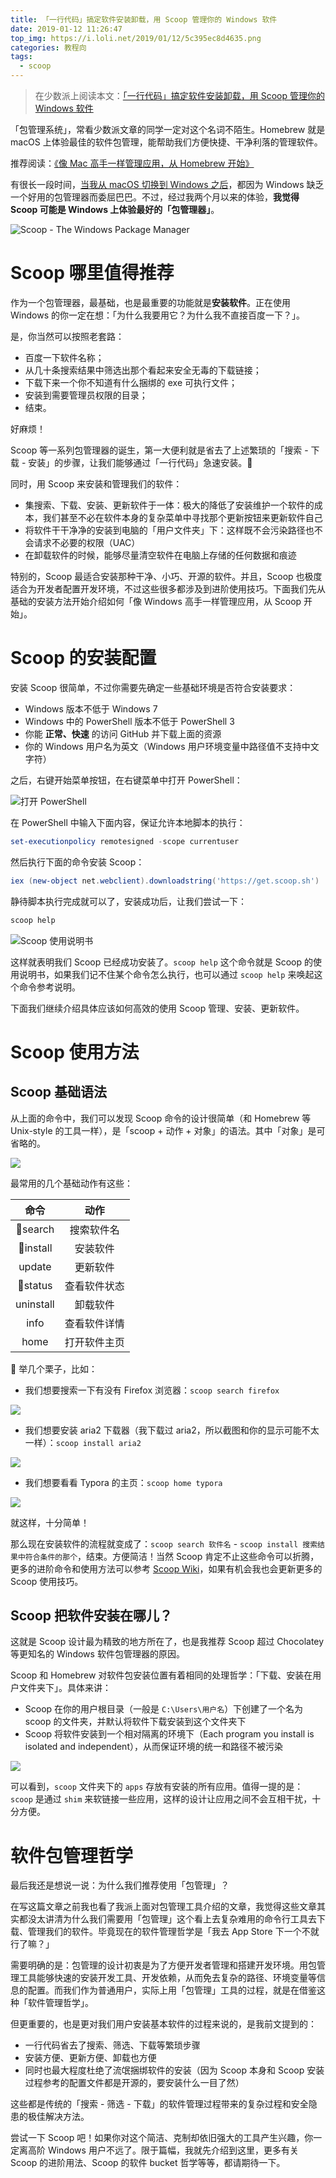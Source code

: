 ```yaml
---
title: 「一行代码」搞定软件安装卸载，用 Scoop 管理你的 Windows 软件
date: 2019-01-12 11:26:47
top_img: https://i.loli.net/2019/01/12/5c395ec8d4635.png
categories: 教程向
tags:
  - scoop
---
```


> 在少数派上阅读本文：[「一行代码」搞定软件安装卸载，用 Scoop 管理你的 Windows 软件](https://sspai.com/post/52496)

「包管理系统」，常看少数派文章的同学一定对这个名词不陌生。Homebrew 就是 macOS 上体验最佳的软件包管理，能帮助我们方便快捷、干净利落的管理软件。

推荐阅读：[《像 Mac 高手一样管理应用，从 Homebrew 开始》](https://sspai.com/post/42924)

有很长一段时间，[当我从 macOS 切换到 Windows 之后](https://sspai.com/post/45742)，都因为 Windows 缺乏一个好用的包管理器而委屈巴巴。不过，经过我两个月以来的体验，**我觉得 Scoop 可能是 Windows 上体验最好的「包管理器」**。

![Scoop - The Windows Package Manager](https://i.loli.net/2019/01/12/5c395f4263969.png)

# Scoop 哪里值得推荐

作为一个包管理器，最基础，也是最重要的功能就是**安装软件**。正在使用 Windows 的你一定在想：「为什么我要用它？为什么我不直接百度一下？」。

是，你当然可以按照老套路：

- 百度一下软件名称；
- 从几十条搜索结果中筛选出那个看起来安全无毒的下载链接；
- 下载下来一个你不知道有什么捆绑的 exe 可执行文件；
- 安装到需要管理员权限的目录；
- 结束。

好麻烦！

Scoop 等一系列包管理器的诞生，第一大便利就是省去了上述繁琐的「搜索 - 下载 - 安装」的步骤，让我们能够通过「一行代码」急速安装。💪

同时，用 Scoop 来安装和管理我们的软件：

- 集搜索、下载、安装、更新软件于一体：极大的降低了安装维护一个软件的成本，我们甚至不必在软件本身的复杂菜单中寻找那个更新按钮来更新软件自己
- 将软件干干净净的安装到电脑的「用户文件夹」下：这样既不会污染路径也不会请求不必要的权限（UAC）
- 在卸载软件的时候，能够尽量清空软件在电脑上存储的任何数据和痕迹

特别的，Scoop 最适合安装那种干净、小巧、开源的软件。并且，Scoop 也极度适合为开发者配置开发环境，不过这些很多都涉及到进阶使用技巧。下面我们先从基础的安装方法开始介绍如何「像 Windows 高手一样管理应用，从 Scoop 开始」。

# Scoop 的安装配置

安装 Scoop 很简单，不过你需要先确定一些基础环境是否符合安装要求：

- Windows 版本不低于 Windows 7
- Windows 中的 PowerShell 版本不低于 PowerShell 3
- 你能 **正常、快速** 的访问 GitHub 并下载上面的资源
- 你的 Windows 用户名为英文（Windows 用户环境变量中路径值不支持中文字符）

之后，右键开始菜单按钮，在右键菜单中打开 PowerShell：

![打开 PowerShell](https://i.loli.net/2019/01/12/5c395f8bd164f.png)

在 PowerShell 中输入下面内容，保证允许本地脚本的执行：

```powershell
set-executionpolicy remotesigned -scope currentuser
```

然后执行下面的命令安装 Scoop：

```powershell
iex (new-object net.webclient).downloadstring('https://get.scoop.sh')
```

静待脚本执行完成就可以了，安装成功后，让我们尝试一下：

```powershell
scoop help
```

![Scoop 使用说明书](https://i.loli.net/2019/01/12/5c395fae53e6a.png)

这样就表明我们 Scoop 已经成功安装了。`scoop help` 这个命令就是 Scoop 的使用说明书，如果我们记不住某个命令怎么执行，也可以通过 `scoop help` 来唤起这个命令参考说明。

下面我们继续介绍具体应该如何高效的使用 Scoop 管理、安装、更新软件。

# Scoop 使用方法

## Scoop 基础语法

从上面的命令中，我们可以发现 Scoop 命令的设计很简单（和 Homebrew 等 Unix-style 的工具一样），是「scoop + 动作 + 对象」的语法。其中「对象」是可省略的。

![](https://i.loli.net/2019/01/12/5c3960cd3dfe9.png)

最常用的几个基础动作有这些：

| 命令 | 动作 |
|:--:|:--:|
|🌟search	| 搜索软件名|
|🌟install | 安装软件 |
| update | 更新软件 |
|🌟status | 查看软件状态 |
|uninstall | 卸载软件 |
|info | 查看软件详情 |
|home | 打开软件主页 |

🌰 举几个栗子，比如：

- 我们想要搜索一下有没有 Firefox 浏览器：`scoop search firefox`

![](https://i.loli.net/2019/01/12/5c3960f6cd1a0.png)

- 我们想要安装 aria2 下载器（我下载过 aria2，所以截图和你的显示可能不太一样）：`scoop install aria2`

![](https://i.loli.net/2019/01/12/5c3960ec43d33.png)

- 我们想要看看 Typora 的主页：`scoop home typora`

![](https://ws3.sinaimg.cn/large/e264e10ely1fz3ne1erlng21p30vw1ky.gif)

就这样，十分简单！

那么现在安装软件的流程就变成了：`scoop search 软件名` - `scoop install 搜索结果中符合条件的那个`，结束。方便简洁！当然 Scoop 肯定不止这些命令可以折腾，更多的进阶命令和使用方法可以参考 [Scoop Wiki](https://github.com/lukesampson/scoop/wiki)，如果有机会我也会更新更多的 Scoop 使用技巧。

## Scoop 把软件安装在哪儿？

这就是 Scoop 设计最为精致的地方所在了，也是我推荐 Scoop 超过 Chocolatey 等更知名的 Windows 软件包管理器的原因。

Scoop 和 Homebrew 对软件包安装位置有着相同的处理哲学：「下载、安装在用户文件夹下」。具体来讲：

- Scoop 在你的用户根目录（一般是 `C:\Users\用户名`）下创建了一个名为 scoop 的文件夹，并默认将软件下载安装到这个文件夹下
- Scoop 将软件安装到一个相对隔离的环境下（Each program you install is isolated and independent），从而保证环境的统一和路径不被污染

![](https://i.loli.net/2019/01/12/5c3961a59780b.png)

可以看到，`scoop` 文件夹下的 `apps` 存放有安装的所有应用。值得一提的是：`scoop` 是通过 `shim` 来软链接一些应用，这样的设计让应用之间不会互相干扰，十分方便。

# 软件包管理哲学

最后我还是想说一说：为什么我们推荐使用「包管理」？

在写这篇文章之前我也看了我派上面对包管理工具介绍的文章，我觉得这些文章其实都没太讲清为什么我们需要用「包管理」这个看上去复杂难用的命令行工具去下载、管理我们的软件。毕竟现在的软件管理哲学是「我去 App Store 下一个不就行了嘛？」

需要明确的是：包管理的设计初衷是为了方便开发者管理和搭建开发环境。用包管理工具能够快速的安装开发工具、开发依赖，从而免去复杂的路径、环境变量等信息的配置。而我们作为普通用户，实际上用「包管理」工具的过程，就是在借鉴这种「软件管理哲学」。

但更重要的，也是更对我们用户安装基本软件的过程来说的，是我前文提到的：

- 一行代码省去了搜索、筛选、下载等繁琐步骤
- 安装方便、更新方便、卸载也方便
- 同时也最大程度杜绝了流氓捆绑软件的安装（因为 Scoop 本身和 Scoop 安装过程参考的配置文件都是开源的，要安装什么一目了然）

这些都是传统的「搜索 - 筛选 - 下载」的软件管理过程带来的复杂过程和安全隐患的极佳解决方法。

尝试一下 Scoop 吧！如果你对这个简洁、克制却依旧强大的工具产生兴趣，你一定离高阶 Windows 用户不远了。限于篇幅，我就先介绍到这里，更多有关 Scoop 的进阶用法、Scoop 的软件 bucket 哲学等等，都请期待一下。

